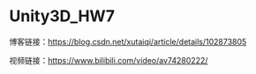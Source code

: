 # Unity3D_HW7


博客链接：https://blog.csdn.net/xutaiqi/article/details/102873805

视频链接：https://www.bilibili.com/video/av74280222/
